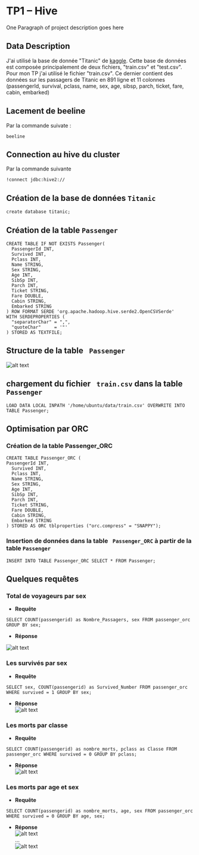 # TP1 – Hive

One Paragraph of project description goes here

## Data Description

J'ai utilisé la base de donnée "Titanic" de  [kaggle](https://www.kaggle.com/c/titanic/data). Cette base de données est composée principalement de deux fichiers, "train.csv" et "test.csv". Pour mon TP j'ai utilisé le fichier "train.csv". Ce dernier contient des données sur les passagers de Titanic en 891 ligne et 11 colonnes (passengerId, survival, pclass, name, sex, age, sibsp, parch, ticket, fare, cabin, embarked)

## Lacement de beeline

Par la commande suivate :

```
beeline
```

## Connection au hive du cluster

Par la commande suivante

```
!connect jdbc:hive2://
```

## Création de la base de données ``` Titanic ```

```
create database titanic;
```

## Création de la table ``` Passenger ```

```
CREATE TABLE IF NOT EXISTS Passenger(  
  PassengerId INT,  
  Survived INT,  
  Pclass INT,
  Name STRING,  
  Sex STRING,  
  Age INT,  
  SibSp INT,  
  Parch INT,
  Ticket STRING,  
  Fare DOUBLE,  
  Cabin STRING,  
  Embarked STRING  
) ROW FORMAT SERDE 'org.apache.hadoop.hive.serde2.OpenCSVSerde'  
WITH SERDEPROPERTIES (  
  "separatorChar" = ",",  
  "quoteChar"     = '"'  
) STORED AS TEXTFILE;  
```
## Structure de la table ``` Passenger```

![alt text](https://github.com/anghour/Hive/blob/master/TP1/img/passenger_orc.png)

## chargement du fichier ``` train.csv``` dans la table ``` Passenger ```

```
LOAD DATA LOCAL INPATH '/home/ubuntu/data/train.csv' OVERWRITE INTO TABLE Passenger;
```

## Optimisation par ORC
### Création de la table Passenger_ORC
```
CREATE TABLE Passenger_ORC (  
PassengerId INT,  
  Survived INT,  
  Pclass INT,
  Name STRING,  
  Sex STRING,  
  Age INT,  
  SibSp INT,  
  Parch INT,
  Ticket STRING,  
  Fare DOUBLE,  
  Cabin STRING,  
  Embarked STRING  
) STORED AS ORC tblproperties ("orc.compress" = "SNAPPY");
```
### Insertion de données dans la table ``` Passenger_ORC``` à partir de la table ``` Passenger ```

```
INSERT INTO TABLE Passenger_ORC SELECT * FROM Passenger;
```

## Quelques requêtes
### Total de voyageurs par sex
* **Requête**

```
SELECT COUNT(passengerid) as Nombre_Passagers, sex FROM passenger_orc GROUP BY sex;
```
* **Réponse**  

![alt text](https://github.com/anghour/Hive/blob/master/TP1/img/req_1.png)

### Les survivés par sex

* **Requête**

```
SELECT sex, COUNT(passengerid) as Survived_Number FROM passenger_orc WHERE survived = 1 GROUP BY sex;
```
* **Réponse**  
![alt text](https://github.com/anghour/Hive/blob/master/TP1/img/req_2.png)

### Les morts par classe
* **Requête**
```
SELECT COUNT(passengerid) as nombre_morts, pclass as Classe FROM passenger_orc WHERE survived = 0 GROUP BY pclass;
```
* **Réponse**  
![alt text](https://github.com/anghour/Hive/blob/master/TP1/img/req_3.png)
### Les morts par age et sex
* **Requête**
```
SELECT COUNT(passengerid) as nombre_morts, age, sex FROM passenger_orc WHERE survived = 0 GROUP BY age, sex;
```
* **Réponse**  
![alt text](https://github.com/anghour/Hive/blob/master/TP1/img/req_4.png)  
...  
![alt text](https://github.com/anghour/Hive/blob/master/TP1/img/req_4.1.png)
